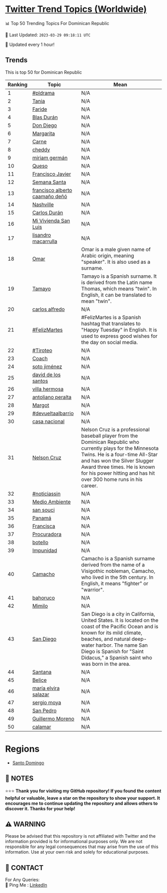 [Twitter Trend Topics (Worldwide)](https://github.com/ErcinDedeoglu/Twitter-Trend-Topics)
==========


📊 Top 50 Trending Topics For Dominican Republic

📆 Last Updated: `2023-03-29 09:18:11 UTC`

🔧 Updated every 1 hour!


## Trends

This is top 50 for Dominican Republic

| Ranking | Topic | Mean |
| ------- | ------------ | ------------ |
| 1 | [#pldrama](http://twitter.com/search?q=%23pldrama) | N/A |
| 2 | [Tania](http://twitter.com/search?q=Tania) | N/A |
| 3 | [Faride](http://twitter.com/search?q=Faride) | N/A |
| 4 | [Blas Durán](http://twitter.com/search?q=Blas+Dur%c3%a1n) | N/A |
| 5 | [Don Diego](http://twitter.com/search?q=Don+Diego) | N/A |
| 6 | [Margarita](http://twitter.com/search?q=Margarita) | N/A |
| 7 | [Carne](http://twitter.com/search?q=Carne) | N/A |
| 8 | [cheddy](http://twitter.com/search?q=cheddy) | N/A |
| 9 | [miriam germán](http://twitter.com/search?q=miriam+germ%c3%a1n) | N/A |
| 10 | [Queso](http://twitter.com/search?q=Queso) | N/A |
| 11 | [Francisco Javier](http://twitter.com/search?q=Francisco+Javier) | N/A |
| 12 | [Semana Santa](http://twitter.com/search?q=Semana+Santa) | N/A |
| 13 | [francisco alberto caamaño deñó](http://twitter.com/search?q=francisco+alberto+caama%c3%b1o+de%c3%b1%c3%b3) | N/A |
| 14 | [Nashville](http://twitter.com/search?q=Nashville) | N/A |
| 15 | [Carlos Durán](http://twitter.com/search?q=Carlos+Dur%c3%a1n) | N/A |
| 16 | [Mi Vivienda San Luis](http://twitter.com/search?q=Mi+Vivienda+San+Luis) | N/A |
| 17 | [lisandro macarrulla](http://twitter.com/search?q=lisandro+macarrulla) | N/A |
| 18 | [Omar](http://twitter.com/search?q=Omar) | Omar is a male given name of Arabic origin, meaning "speaker". It is also used as a surname. |
| 19 | [Tamayo](http://twitter.com/search?q=Tamayo) | Tamayo is a Spanish surname. It is derived from the Latin name Thomas, which means "twin". In English, it can be translated to mean "twin". |
| 20 | [carlos alfredo](http://twitter.com/search?q=carlos+alfredo) | N/A |
| 21 | [#FelizMartes](http://twitter.com/search?q=%23FelizMartes) | #FelizMartes is a Spanish hashtag that translates to "Happy Tuesday" in English. It is used to express good wishes for the day on social media. |
| 22 | [#Tiroteo](http://twitter.com/search?q=%23Tiroteo) | N/A |
| 23 | [Coach](http://twitter.com/search?q=Coach) | N/A |
| 24 | [soto jiménez](http://twitter.com/search?q=soto+jim%c3%a9nez) | N/A |
| 25 | [david de los santos](http://twitter.com/search?q=david+de+los+santos) | N/A |
| 26 | [villa hermosa](http://twitter.com/search?q=villa+hermosa) | N/A |
| 27 | [antoliano peralta](http://twitter.com/search?q=antoliano+peralta) | N/A |
| 28 | [Margot](http://twitter.com/search?q=Margot) | N/A |
| 29 | [#devueltaalbarrio](http://twitter.com/search?q=%23devueltaalbarrio) | N/A |
| 30 | [casa nacional](http://twitter.com/search?q=casa+nacional) | N/A |
| 31 | [Nelson Cruz](http://twitter.com/search?q=Nelson+Cruz) | Nelson Cruz is a professional baseball player from the Dominican Republic who currently plays for the Minnesota Twins. He is a four-time All-Star and has won the Silver Slugger Award three times. He is known for his power hitting and has hit over 300 home runs in his career. |
| 32 | [#noticiassin](http://twitter.com/search?q=%23noticiassin) | N/A |
| 33 | [Medio Ambiente](http://twitter.com/search?q=Medio+Ambiente) | N/A |
| 34 | [san souci](http://twitter.com/search?q=san+souci) | N/A |
| 35 | [Panamá](http://twitter.com/search?q=Panam%c3%a1) | N/A |
| 36 | [Francisca](http://twitter.com/search?q=Francisca) | N/A |
| 37 | [Procuradora](http://twitter.com/search?q=Procuradora) | N/A |
| 38 | [botello](http://twitter.com/search?q=botello) | N/A |
| 39 | [Impunidad](http://twitter.com/search?q=Impunidad) | N/A |
| 40 | [Camacho](http://twitter.com/search?q=Camacho) | Camacho is a Spanish surname derived from the name of a Visigothic nobleman, Camacho, who lived in the 5th century. In English, it means "fighter" or "warrior". |
| 41 | [bahoruco](http://twitter.com/search?q=bahoruco) | N/A |
| 42 | [Mimilo](http://twitter.com/search?q=Mimilo) | N/A |
| 43 | [San Diego](http://twitter.com/search?q=San+Diego) | San Diego is a city in California, United States. It is located on the coast of the Pacific Ocean and is known for its mild climate, beaches, and natural deep-water harbor. The name San Diego is Spanish for "Saint Didacus," a Spanish saint who was born in the area. |
| 44 | [Santana](http://twitter.com/search?q=Santana) | N/A |
| 45 | [Belice](http://twitter.com/search?q=Belice) | N/A |
| 46 | [maría elvira salazar](http://twitter.com/search?q=mar%c3%ada+elvira+salazar) | N/A |
| 47 | [sergio moya](http://twitter.com/search?q=sergio+moya) | N/A |
| 48 | [San Pedro](http://twitter.com/search?q=San+Pedro) | N/A |
| 49 | [Guillermo Moreno](http://twitter.com/search?q=Guillermo+Moreno) | N/A |
| 50 | [calamar](http://twitter.com/search?q=calamar) | N/A |



# Regions

* [Santo Domingo](</Dominican Republic/Santo Domingo.md>)



## 📝 NOTES

⭐⭐⭐ **Thank you for visiting my GitHub repository! If you found the content helpful or valuable, leave a star on the repository to show your support. It encourages me to continue updating the repository and allows others to discover it. Thanks for your help!**


## ⚠️ WARNING

Please be advised that this repository is not affiliated with Twitter and the information provided is for informational purposes only. We are not responsible for any legal consequences that may arise from the use of this information. Use at your own risk and solely for educational purposes.


## 📨 CONTACT

 For Any Queries:  
            🏓 Ping Me : [LinkedIn](https://www.linkedin.com/in/ercindedeoglu/)
